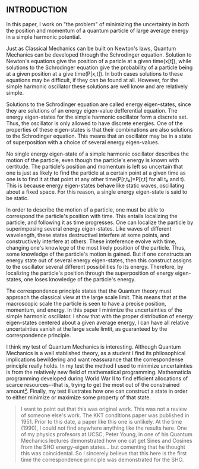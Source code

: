 ## INTRODUCTION

In this paper, I work on "the problem" of minimizing the uncertainty in both
the position and momentum of a quantum particle of large average energy in
a simple harmonic potential.

Just as Classical Mechanics can be built on Newton's laws,
Quantum Mechanics can be developed through the Schrodinger equation.
Solution to Newton's equations give the position of a paricle at a given time(x[t]), while
solutions to the Schrodinger equation give the probability of
a particle being at a given position at a give time(P[x,t]).
In both cases solutions to these equations may be difficult, if they can be found at all.
However, for the simple harmonic oscillator these solutions are well know and are relatively simple.

Solutions to the Schrodinger equation are called energy eigen-states, since
they are solutions of an energy eigen-value defferential equation.
The energy eigen-states for the simple harmonic oscillator form a discrete set.
Thus, the oscillator is only allowed to have discrete energies.
One of the properties of these eigen-states is that their combinations are
also solutions to the Schrodinger equation.
This means that an oscillator may be in a state of superposition with
a choice of several energy eigen-values.

No single energy eigen-state of a simple harmonic oscillator describes the motion of the particle,
even though the particle's energy is known with certitude.
The particle's position and momentum is left so uncertain that
one is just as likely to find the particle at a certain point at a given time as
one is to find it at that point at any other time(P[r,t₀]=P[r,t] for all t₀ and t).
This is because energy eigen-states behave like static waves, oscillating about a fixed space.
For this reason, a single energy eigen-state is said to be static.

In order to describe the motion of a particle,
one must be able to correspond the particle's position with time.
This entails localizing the particle, and following it as time progresses.
One can localize the particle by superimposing several energy eigen-states.
Like waves of different wavelength, these states destructivel interfere at some points, and
constructively interfere at others.
These inteference evolve with time,
changing one's knowlege of the most likely position of the particle.
Thus, some knowledge of the particle's motion is gained.
But if one constructs an energy state out of several energy eigen-states, then
this construct assigns to the oscillator several different possibilities fo its energy.
Therefore, by localizing the particle's position through the superposition of energy eigen-states,
one loses knowledge of the particle's energy.

The correspondence principle states that the Quantum theory
must approach the classical view at the large scale limit.
This means that at the macroscopic scale the particle
is seen to have a precise position, momentum, and energy.
In this paper I minimize the uncertainties of the simple harmonic oscillator.
I show that with the proper distribution of energy eigen-states
centered about a given average energy,
I can have all relative uncertainties vanish at the large scale limtit, as
guaranteed by the correspondence principle.

I think my test of Quantum Mechanics is interesting.
Although Quantum Mechanics is a well stablished theory, as a student
I find its philosophical implications bewildering and
want reassurance that the correspondense principle really holds.
In my test the method I used to minimize uncertainties
is from the relatively new field of mathematical programming.
Mathematicla programming developed during World War II to
find efficient allocations of scarce resources--that is,
trying to get the most out of the constrained amount[²](REFERENCE.md).
Finally, my test illustrates how one can construct a state in order to
either minimize or maximize some property of that state.

> I want to point out that this was original work.
> This was not a review of someone else's work.
> The KKT conditions paper was published in 1951.
> Prior to this date, a paper like this one is unlikely.
> At the time (1990), I could not find anywhere anything like the results here.
> One of my physics profesors at UCSC, Peter Young,
> in one of his Quantum Mechanics lectures demonstrated how one cat get
> Sines and Cosines from the SHO energy-eigen states...
> but comenting that he thought this was coincidental.
> So I sincerely believe that this here is the first time
> the correspondence principle was demonstrated for the SHO.
